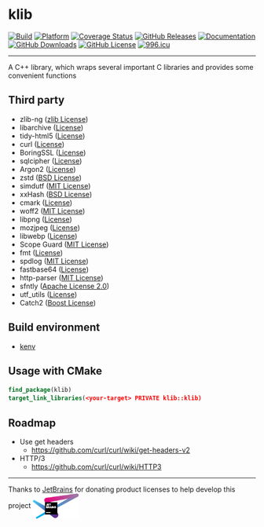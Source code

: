 # klib

[![Build](https://github.com/KaiserLancelot/klib/actions/workflows/build.yml/badge.svg)](https://github.com/KaiserLancelot/klib/actions/workflows/build.yml)
[![Platform](https://img.shields.io/badge/Platform-Debian%2011-brightgreen)](https://www.debian.org/)
[![Coverage Status](https://coveralls.io/repos/github/KaiserLancelot/klib/badge.svg?branch=main)](https://coveralls.io/github/KaiserLancelot/klib?branch=main)
[![GitHub Releases](https://img.shields.io/github/release/KaiserLancelot/klib)](https://github.com/KaiserLancelot/klib/releases/latest)
[![Documentation](https://img.shields.io/badge/docs-doxygen-blue)](https://kaiserlancelot.github.io/klib)
[![GitHub Downloads](https://img.shields.io/github/downloads/KaiserLancelot/klib/total)](https://github.com/KaiserLancelot/klib/releases)
[![GitHub License](https://img.shields.io/github/license/KaiserLancelot/klib)](https://github.com/KaiserLancelot/klib/blob/main/LICENSE)
[![996.icu](https://img.shields.io/badge/link-996.icu-red.svg)](https://996.icu)

---

A C++ library, which wraps several important C libraries and provides some convenient functions

## Third party

- zlib-ng ([zlib License](https://github.com/zlib-ng/zlib-ng/blob/develop/LICENSE.md))
- libarchive ([License](https://github.com/libarchive/libarchive/blob/master/COPYING))
- tidy-html5 ([License](https://github.com/htacg/tidy-html5/blob/next/README/LICENSE.md))
- curl ([License](https://github.com/curl/curl/blob/master/COPYING))
- BoringSSL ([License](https://boringssl.googlesource.com/boringssl/+/refs/heads/master-with-bazel/LICENSE))
- sqlcipher ([License](https://github.com/sqlcipher/sqlcipher/blob/master/LICENSE))
- Argon2 ([License](https://github.com/P-H-C/phc-winner-argon2/blob/master/LICENSE))
- zstd ([BSD License](https://github.com/facebook/zstd/blob/dev/LICENSE))
- simdutf ([MIT License](https://github.com/simdutf/simdutf/blob/master/LICENSE-MIT))
- xxHash ([BSD License](https://github.com/Cyan4973/xxHash/blob/dev/LICENSE))
- cmark ([License](https://github.com/commonmark/cmark/blob/master/COPYING))
- woff2 ([MIT License](https://github.com/google/woff2/blob/master/LICENSE))
- libpng ([License](https://github.com/glennrp/libpng/blob/libpng16/LICENSE))
- mozjpeg ([License](https://github.com/mozilla/mozjpeg/blob/master/LICENSE.md))
- libwebp ([License](https://chromium.googlesource.com/webm/libwebp/+/refs/heads/main/COPYING))
- Scope Guard ([MIT License](https://github.com/Neargye/scope_guard/blob/master/LICENSE))
- fmt ([License](https://github.com/fmtlib/fmt/blob/master/LICENSE.rst))
- spdlog ([MIT License](https://github.com/gabime/spdlog/blob/v1.x/LICENSE))
- fastbase64 ([License](https://github.com/lemire/fastbase64/blob/master/LICENSE))
- http-parser ([MIT License](https://github.com/nodejs/http-parser/blob/main/LICENSE-MIT))
- sfntly ([Apache License 2.0](https://github.com/rillig/sfntly/blob/master/cpp/COPYING.txt))
- utf_utils ([License](https://github.com/BobSteagall/utf_utils/blob/master/LICENSE.txt))
- Catch2 ([Boost License](https://github.com/catchorg/Catch2/blob/devel/LICENSE.txt))

## Build environment

- [kenv](https://github.com/KaiserLancelot/kenv)

## Usage with CMake

```cmake
find_package(klib)
target_link_libraries(<your-target> PRIVATE klib::klib)
```

## Roadmap

- Use get headers
  - https://github.com/curl/curl/wiki/get-headers-v2
- HTTP/3
  - https://github.com/curl/curl/wiki/HTTP3

---

Thanks to [JetBrains](https://www.jetbrains.com/) for donating product licenses to help develop this project <a href="https://www.jetbrains.com/"><img src="logo/jetbrains.svg" width="94" align="center" /></a>
